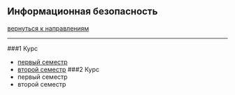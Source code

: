 ## Информационная безопасность
[вернуться к направлениям](../README.md)
***
###1 Курс
+ [первый семестр]()
+ [второй семестр]()
###2 Курс
+ первый семестр
+ второй семестр